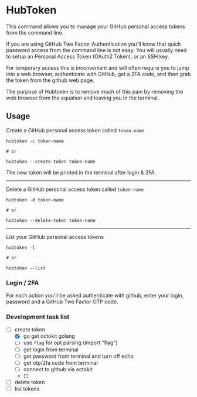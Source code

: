 # HubToken

This command allows you to manage your GitHub personal access tokens from the
command line.

If you are using GitHub Two Factor Authentication you'll know that
quick password access from the command line is not easy.  You will
usually need to setup an Personal Access Token (OAuth2 Token), or an
SSH key.

For temporary access this is inconvenient and will often require you
to jump into a web browser, authenticate with GitHub, get a 2FA code,
and then grab the token from the github web page.

The purpose of Hubtoken is to remove much of this pain by removing the
web browser from the equation and leaving you in the terminal.

## Usage

Create a GitHub personal access token called `token-name`

```
hubtoken -c token-name

# or

hubtoken --create-token token-name
```

The new token will be printed in the terminal after login & 2FA.

- - -

Delete a GitHub personal access token called `token-name`

```
hubtoken -d token-name

# or

hubtoken --delete-token token-name
```

- - -

List your GitHub personal access tokens

```
hubtoken -l

# or

hubtoken --list
```

### Login / 2FA

For each action you'll be asked authenticate with github, enter your
login, password and a GitHub Two Factor OTP code.

### Development task list

- [ ] create token
    - [x] go get octokit golang
    - [ ] use `flag` for opt parsing (import "flag")
    - [ ] get login from terminal
    - [ ] get password from terminal and turn off echo
    - [ ] get otp/2fa code from terminal
    - [ ] connect to github via octokit
    - [ ]
- [ ] delete token
- [ ] list tokens
